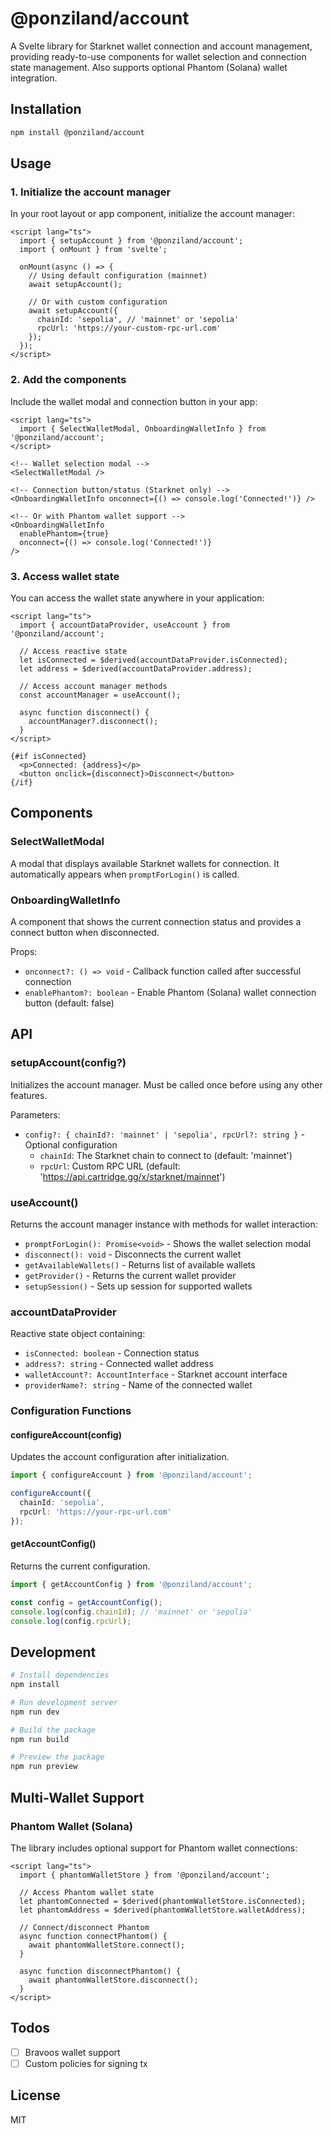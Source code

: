 # @ponziland/account

A Svelte library for Starknet wallet connection and account management, providing ready-to-use components for wallet selection and connection state management. Also supports optional Phantom (Solana) wallet integration.

## Installation

```bash
npm install @ponziland/account
```

## Usage

### 1. Initialize the account manager

In your root layout or app component, initialize the account manager:

```svelte
<script lang="ts">
  import { setupAccount } from '@ponziland/account';
  import { onMount } from 'svelte';

  onMount(async () => {
    // Using default configuration (mainnet)
    await setupAccount();
    
    // Or with custom configuration
    await setupAccount({
      chainId: 'sepolia', // 'mainnet' or 'sepolia'
      rpcUrl: 'https://your-custom-rpc-url.com'
    });
  });
</script>
```

### 2. Add the components

Include the wallet modal and connection button in your app:

```svelte
<script lang="ts">
  import { SelectWalletModal, OnboardingWalletInfo } from '@ponziland/account';
</script>

<!-- Wallet selection modal -->
<SelectWalletModal />

<!-- Connection button/status (Starknet only) -->
<OnboardingWalletInfo onconnect={() => console.log('Connected!')} />

<!-- Or with Phantom wallet support -->
<OnboardingWalletInfo 
  enablePhantom={true}
  onconnect={() => console.log('Connected!')} 
/>
```

### 3. Access wallet state

You can access the wallet state anywhere in your application:

```svelte
<script lang="ts">
  import { accountDataProvider, useAccount } from '@ponziland/account';

  // Access reactive state
  let isConnected = $derived(accountDataProvider.isConnected);
  let address = $derived(accountDataProvider.address);

  // Access account manager methods
  const accountManager = useAccount();
  
  async function disconnect() {
    accountManager?.disconnect();
  }
</script>

{#if isConnected}
  <p>Connected: {address}</p>
  <button onclick={disconnect}>Disconnect</button>
{/if}
```

## Components

### SelectWalletModal

A modal that displays available Starknet wallets for connection. It automatically appears when `promptForLogin()` is called.

### OnboardingWalletInfo

A component that shows the current connection status and provides a connect button when disconnected.

Props:

- `onconnect?: () => void` - Callback function called after successful connection
- `enablePhantom?: boolean` - Enable Phantom (Solana) wallet connection button (default: false)

## API

### setupAccount(config?)

Initializes the account manager. Must be called once before using any other features.

Parameters:

- `config?: { chainId?: 'mainnet' | 'sepolia', rpcUrl?: string }` - Optional configuration
  - `chainId`: The Starknet chain to connect to (default: 'mainnet')
  - `rpcUrl`: Custom RPC URL (default: '<https://api.cartridge.gg/x/starknet/mainnet>')

### useAccount()

Returns the account manager instance with methods for wallet interaction:

- `promptForLogin(): Promise<void>` - Shows the wallet selection modal
- `disconnect(): void` - Disconnects the current wallet
- `getAvailableWallets()` - Returns list of available wallets
- `getProvider()` - Returns the current wallet provider
- `setupSession()` - Sets up session for supported wallets

### accountDataProvider

Reactive state object containing:

- `isConnected: boolean` - Connection status
- `address?: string` - Connected wallet address
- `walletAccount?: AccountInterface` - Starknet account interface
- `providerName?: string` - Name of the connected wallet

### Configuration Functions

#### configureAccount(config)

Updates the account configuration after initialization.

```typescript
import { configureAccount } from '@ponziland/account';

configureAccount({
  chainId: 'sepolia',
  rpcUrl: 'https://your-rpc-url.com'
});
```

#### getAccountConfig()

Returns the current configuration.

```typescript
import { getAccountConfig } from '@ponziland/account';

const config = getAccountConfig();
console.log(config.chainId); // 'mainnet' or 'sepolia'
console.log(config.rpcUrl);
```

## Development

```bash
# Install dependencies
npm install

# Run development server
npm run dev

# Build the package
npm run build

# Preview the package
npm run preview
```

## Multi-Wallet Support

### Phantom Wallet (Solana)

The library includes optional support for Phantom wallet connections:

```svelte
<script lang="ts">
  import { phantomWalletStore } from '@ponziland/account';
  
  // Access Phantom wallet state
  let phantomConnected = $derived(phantomWalletStore.isConnected);
  let phantomAddress = $derived(phantomWalletStore.walletAddress);
  
  // Connect/disconnect Phantom
  async function connectPhantom() {
    await phantomWalletStore.connect();
  }
  
  async function disconnectPhantom() {
    await phantomWalletStore.disconnect();
  }
</script>
```

## Todos

- [ ] Bravoos wallet support
- [ ] Custom policies for signing tx

## License

MIT

